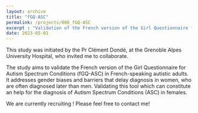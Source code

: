 ```yaml
---
layout: archive
title: "fGQ-ASC"
permalink: /projects/006_fGQ-ASC
excerpt : "Validation of the French version of the Girl Questionnaire for Autism Spectrum Conditions. CURRENTLY RECRUITING - Please, feel free to contact !"
date: 2023-05-01
---
```


This study was initiated by the Pr Clément Dondé, at the Grenoble Alpes University Hospital, who invited me to collaborate. 

The study aims to validate the French version of the Girl Questionnaire for Autism Spectrum Conditions (fGQ-ASC) in French-speaking autistic adults. 
It addresses gender biases and barriers that delay diagnosis in women, who are often diagnosed later than men. Validating this tool which can constitute an help for the diagnosis of Autism Spectrum Conditions (ASC) in females.

We are currently recruiting ! Please feel free to contact me!